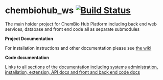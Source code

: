 chembiohub_ws  [![Build Status](https://travis-ci.org/thesgc/chembiohub_ws.svg?branch=master)](https://travis-ci.org/thesgc/chembiohub_ws)
=============

The main holder project for ChemBio Hub Platform including back end web services, database and front end code all as separate submodules

**Project Documentation**

For installation instructions and other documentation please see [the wiki](https://github.com/thesgc/chembiohub_ws/wiki)

**Code documentation**

[Links to all sections of the documentation including systems administration, installation, extension, API docs and front and back end code docs](../../wiki)
